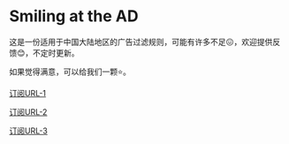 # Smiling at the AD
这是一份适用于中国大陆地区的广告过滤规则，可能有许多不足😖，欢迎提供反馈😊，不定时更新。

如果觉得满意，可以给我们一颗⭐。

[订阅URL-1](https://raw.githubusercontent.com/zghnnythhylh/Smiling-at-the-AD/main/Smiling%20at%20the%20AD.txt)

[订阅URL-2](https://gitee.com/study-ly137/smiling-at-the-ad/raw/master/Smiling%20at%20the%20AD.txt)

[订阅URL-3](https://gitee.com/study-ly137/smiling-at-the-ad/raw/master/Smiling%20at%20the%20AD.txt)
